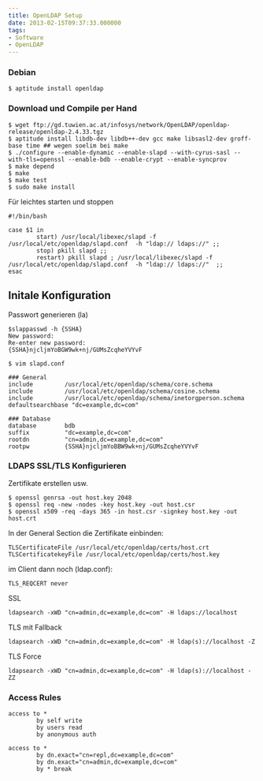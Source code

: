 ```yaml
---
title: OpenLDAP Setup
date: 2013-02-15T09:37:33.000000
tags: 
- Software
- OpenLDAP
---
```



### Debian

~~~
$ aptitude install openldap
~~~

### Download und Compile per Hand

~~~
$ wget ftp://gd.tuwien.ac.at/infosys/network/OpenLDAP/openldap-release/openldap-2.4.33.tgz
$ aptitude install libdb-dev libdb++-dev gcc make libsasl2-dev groff-base time ## wegen soelim bei make
$ ./configure --enable-dynamic --enable-slapd --with-cyrus-sasl --with-tls=openssl --enable-bdb --enable-crypt --enable-syncprov
$ make depend
$ make
$ make test
$ sudo make install
~~~

Für leichtes starten und stoppen

~~~
#!/bin/bash

case $1 in
        start) /usr/local/libexec/slapd -f /usr/local/etc/openldap/slapd.conf  -h "ldap:// ldaps://" ;;
        stop) pkill slapd ;;
        restart) pkill slapd ; /usr/local/libexec/slapd -f /usr/local/etc/openldap/slapd.conf  -h "ldap:// ldaps://"  ;;
esac
~~~

## Initale Konfiguration

Passwort generieren (la)

~~~
$slappasswd -h {SSHA}
New password:
Re-enter new password:
{SSHA}njcljmYoBGW9wk+nj/GUMsZcqheYVYvF
~~~

~~~
$ vim slapd.conf

### General
include         /usr/local/etc/openldap/schema/core.schema
include         /usr/local/etc/openldap/schema/cosine.schema
include         /usr/local/etc/openldap/schema/inetorgperson.schema
defaultsearchbase "dc=example,dc=com"

### Database
database        bdb
suffix          "dc=example,dc=com"
rootdn          "cn=admin,dc=example,dc=com"
rootpw          {SSHA}njcljmYoBBW9wk+nj/GUMsZcqheYVYvF
~~~

### LDAPS SSL/TLS Konfigurieren

Zertifikate erstellen usw.

~~~
$ openssl genrsa -out host.key 2048
$ openssl req -new -nodes -key host.key -out host.csr
$ openssl x509 -req -days 365 -in host.csr -signkey host.key -out host.crt
~~~

In der General Section die Zertifikate einbinden:

~~~
TLSCertificateFile /usr/local/etc/openldap/certs/host.crt
TLSCertificatekeyFile /usr/local/etc/openldap/certs/host.key
~~~

im Client dann noch (ldap.conf):

~~~
TLS_REQCERT never
~~~

SSL

    ldapsearch -xWD "cn=admin,dc=example,dc=com" -H ldaps://localhost

TLS mit Fallback

    ldapsearch -xWD "cn=admin,dc=example,dc=com" -H ldap(s)://localhost -Z

TLS Force

    ldapsearch -xWD "cn=admin,dc=example,dc=com" -H ldap(s)://localhost -ZZ

### Access Rules

~~~
access to *
        by self write
        by users read
        by anonymous auth

access to *
        by dn.exact="cn=repl,dc=example,dc=com"
        by dn.exact="cn=admin,dc=example,dc=com"
        by * break
~~~
